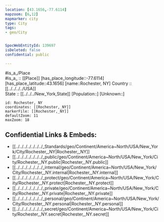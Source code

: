 ```yaml
---
location: [43.1656,-77.6114] 
mapzoom: [6,12] 
mapmarker: city 
type: City
tags:
- geo/City


SpocWebEntityId: 139697
isDeleted: false
confidential: public

---
```

#is_a_/Place  
#is_a_ :: [[Place]] 
[has_place_longitude::-77.6114] 
[has_place_latitude::43.1656] 
[name::Rochester, NY] 
Country :: [[../../../../USA]]  
State :: [[../../../New_York,State]] 
[Population::] 
[Unknown::] 


```leaflet
id: Rochester, NY
coordinates: [[Rochester,_NY]] 
markerFile: [[Rochester,_NY]] 
defaultZoom: 11 
maxZoom: 18
```


## Confidential Links & Embeds: 
- [[../../../../../../../_Standards/geo/Continent/America~North/USA/New_York/City/Rochester,_NY|Rochester,_NY]] 
- [[../../../../../../../_public/geo/Continent/America~North/USA/New_York/City/Rochester,_NY.public|Rochester,_NY.public]] 
- [[../../../../../../../_internal/geo/Continent/America~North/USA/New_York/City/Rochester,_NY.internal|Rochester,_NY.internal]] 
- [[../../../../../../../_protect/geo/Continent/America~North/USA/New_York/City/Rochester,_NY.protect|Rochester,_NY.protect]] 
- [[../../../../../../../_private/geo/Continent/America~North/USA/New_York/City/Rochester,_NY.private|Rochester,_NY.private]] 
- [[../../../../../../../_personal/geo/Continent/America~North/USA/New_York/City/Rochester,_NY.personal|Rochester,_NY.personal]] 
- [[../../../../../../../_secret/geo/Continent/America~North/USA/New_York/City/Rochester,_NY.secret|Rochester,_NY.secret]] 
